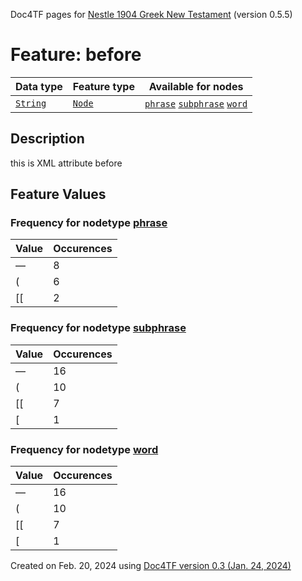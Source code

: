 Doc4TF pages for [Nestle 1904 Greek New Testament](https://github.com/saulocantanhede/tfgreek2/tree/master/tf) (version 0.5.5)
# Feature: before
Data type|Feature type|Available for nodes
---|---|---
[`String`](featurebydatatype.md#string)|[`Node`](featurebytype.md#node)| [`phrase`](featurebynodetype.md#phrase)  [`subphrase`](featurebynodetype.md#subphrase)  [`word`](featurebynodetype.md#word) 
## Description
this is XML attribute before
## Feature Values
### Frequency for nodetype [phrase](featurebynodetype.md#phrase)
Value|Occurences
---|---
—|8
(|6
[[|2
### Frequency for nodetype [subphrase](featurebynodetype.md#subphrase)
Value|Occurences
---|---
—|16
(|10
[[|7
[|1
### Frequency for nodetype [word](featurebynodetype.md#word)
Value|Occurences
---|---
—|16
(|10
[[|7
[|1
 

Created on Feb. 20, 2024 using [Doc4TF  version 0.3 (Jan. 24, 2024)](https://github.com/tonyjurg/Doc4TF) 